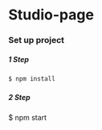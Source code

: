 # Studio-page

### Set up project
##### 1 Step
``` bash
$ npm install 
```
##### 2 Step 
$ npm start

